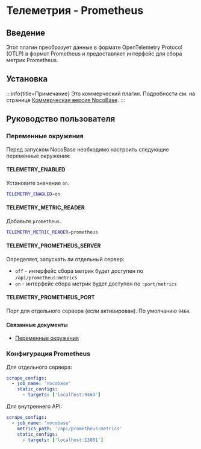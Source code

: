 # Телеметрия - Prometheus

<PluginInfo name="telemetry-prometheus" licenseBundled="enterprise"></PluginInfo>

## Введение

Этот плагин преобразует данные в формате OpenTelemetry Protocol (OTLP) в формат Prometheus и предоставляет интерфейс для сбора метрик Prometheus.

## Установка

:::info{title=Примечание}
Это коммерческий плагин. Подробности см. на странице [Коммерческая версия NocoBase](https://www.nocobase.com/commercial).
:::

## Руководство пользователя

### Переменные окружения

Перед запуском NocoBase необходимо настроить следующие переменные окружения:

#### TELEMETRY_ENABLED

Установите значение `on`.

```bash
TELEMETRY_ENABLED=on
```

#### TELEMETRY_METRIC_READER

Добавьте `prometheus`.

```bash
TELEMETRY_METRIC_READER=prometheus
```

#### TELEMETRY_PROMETHEUS_SERVER

Определяет, запускать ли отдельный сервер:

- `off` - интерфейс сбора метрик будет доступен по `/api/prometheus:metrics`
- `on` - интерфейс сбора метрик будет доступен по `:port/metrics`

#### TELEMETRY_PROMETHEUS_PORT

Порт для отдельного сервера (если активирован). По умолчанию `9464`.

#### Связанные документы

- [Переменные окружения](../../welcome/getting-started/env.md#telemetry_enabled)

### Конфигурация Prometheus

Для отдельного сервера:

```yaml
scrape_configs:
  - job_name: 'nocobase'
    static_configs:
      - targets: ['localhost:9464']
```

Для внутреннего API:

```yaml
scrape_configs:
  - job_name: 'nocobase'
    metrics_path: '/api/prometheus:metrics'
    static_configs:
      - targets: ['localhost:13001']
```
